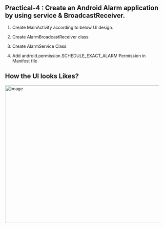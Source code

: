 ## Practical-4 : Create an Android Alarm application by using service & BroadcastReceiver.
1. Create MainActivity according to below UI design.

2. Create AlarmBroadcastReceiver class

3. Create AlarmService Class

4. Add android.permission.SCHEDULE_EXACT_ALARM Permission in Manifest file

## How the UI looks Likes?

<img width="614" height="452" alt="image" src="https://github.com/user-attachments/assets/14e7d5de-42c6-4325-93a8-f22c755bcfcc" />
